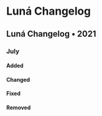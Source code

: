 # Luná Changelog



## Luná Changelog • 2021 

### July

#### Added

#### Changed

#### Fixed

#### Removed

